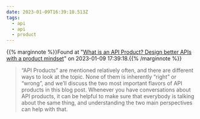 ```yaml
---
date: 2023-01-09T16:39:18.513Z
tags:
  - api
  - api
  - product
---
```

{{% marginnote %}}Found at "[What is an API Product? Design better APIs with a product mindset](https://blog.axway.com/learning-center/apis/api-design/what-is-an-api-product)" on 2023-01-09 17:39:18.{{% /marginnote %}}

> “API Products” are mentioned relatively often, and there are different ways to look at the topic. None of them is inherently “right” or “wrong”, and we’ll discuss the two most important flavors of API products in this blog post. Whenever you have conversations about API products, it can be helpful to make sure that everybody is talking about the same thing, and understanding the two main perspectives can help with that.

